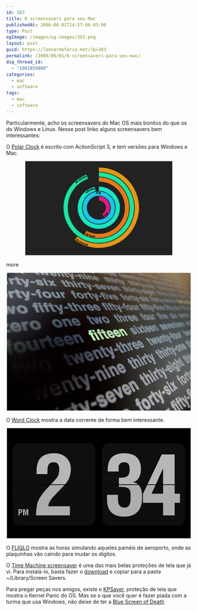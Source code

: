 ```yaml
---
id: 383
title: 6 screensavers para seu Mac
publishedAt: 2008-06-01T14:57:06-03:00
type: Post
ogImage: /images/og-images/383.png
layout: post
guid: https://leonardofaria.net/?p=383
permalink: /2008/06/01/6-screensavers-para-seu-mac/
dsq_thread_id:
  - "1001850800"
categories:
  - mac
  - software
tags:
  - mac
  - software
---
```

Particularmente, acho os screensavers do Mac OS mais bonitos do que os do Windows e Linux. Nesse post linko alguns screensavers bem interessantes:

O [Polar Clock](http://blog.pixelbreaker.com/polarclock) é escrito com ActionScript 3, e tem versões para Windows e Mac.  


<center>
  <a href='http://blog.pixelbreaker.com/polarclock/'><img src="/wp-content/uploads/2008/05/ss1.png" width="400" alt="" title="polar clock" /></a>
</center>

<span className="hidden">more</span>

  


<center>
  <a href='http://www.simonheys.com/2008/05/17/word-clock-in-18-languages/'><img src="/wp-content/uploads/2008/05/ss2.jpg" alt="" title="word clock" /></a>
</center>

O [Word Clock](http://www.simonheys.com/2008/05/17/word-clock-in-18-languages/) mostra a data corrente de forma bem interessante.

<center>
  <a href='http://www.9031.com/downloads/screensavers.html'><img src="/wp-content/uploads/2008/05/ss3.jpg" alt="" title="Fliqlo" /></a>
</center>

O [FLIQLO](http://www.9031.com/downloads/screensavers.html) mostra as horas simulando aqueles painéis de aeroporto, onde as plaquinhas vão caindo para mudar os dígitos.

O [Time Machine screensaver](http://bodysoulspirit.deviantart.com/art/Time-Machine-Saver-Update-80034933) é uma das mais belas proteções de tela que já vi. Para instalá-lo, basta fazer o [download](http://www.deviantart.com/download/80034933/Time_Machine_Saver_Update_by_bodysoulspirit.zip) e copiar para a pasta ~/Library/Screen Savers.

Para pregar peças nos amigos, existe o [KPSaver](http://doomlaser.com/?p=12), proteção de tela que mostra o Kernel Panic do OS. Mas se o que você quer é fazer piada com a turma que usa Windows, não deixe de ter a [Blue Screen of Death](http://mac.softpedia.com/get/Screensavers/Blue-Screen-of-Death-SS.shtml)
